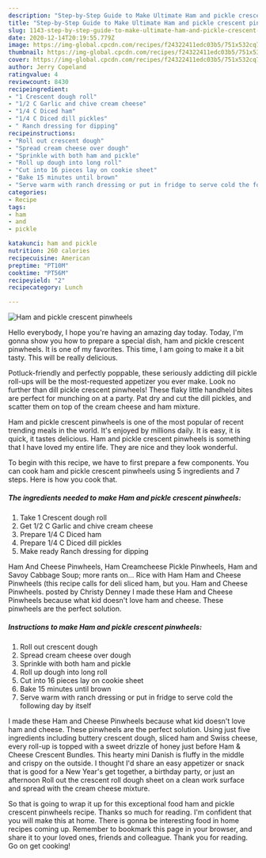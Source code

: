 ```yaml
---
description: "Step-by-Step Guide to Make Ultimate Ham and pickle crescent pinwheels"
title: "Step-by-Step Guide to Make Ultimate Ham and pickle crescent pinwheels"
slug: 1143-step-by-step-guide-to-make-ultimate-ham-and-pickle-crescent-pinwheels
date: 2020-12-14T20:19:55.779Z
image: https://img-global.cpcdn.com/recipes/f24322411edc03b5/751x532cq70/ham-and-pickle-crescent-pinwheels-recipe-main-photo.jpg
thumbnail: https://img-global.cpcdn.com/recipes/f24322411edc03b5/751x532cq70/ham-and-pickle-crescent-pinwheels-recipe-main-photo.jpg
cover: https://img-global.cpcdn.com/recipes/f24322411edc03b5/751x532cq70/ham-and-pickle-crescent-pinwheels-recipe-main-photo.jpg
author: Jerry Copeland
ratingvalue: 4
reviewcount: 8430
recipeingredient:
- "1 Crescent dough roll"
- "1/2 C Garlic and chive cream cheese"
- "1/4 C Diced ham"
- "1/4 C Diced dill pickles"
- " Ranch dressing for dipping"
recipeinstructions:
- "Roll out crescent dough"
- "Spread cream cheese over dough"
- "Sprinkle with both ham and pickle"
- "Roll up dough into long roll"
- "Cut into 16 pieces lay on cookie sheet"
- "Bake 15 minutes until brown"
- "Serve warm with ranch dressing or put in fridge to serve cold the following day by itself"
categories:
- Recipe
tags:
- ham
- and
- pickle

katakunci: ham and pickle 
nutrition: 260 calories
recipecuisine: American
preptime: "PT10M"
cooktime: "PT56M"
recipeyield: "2"
recipecategory: Lunch

---
```



![Ham and pickle crescent pinwheels](https://img-global.cpcdn.com/recipes/f24322411edc03b5/751x532cq70/ham-and-pickle-crescent-pinwheels-recipe-main-photo.jpg)

Hello everybody, I hope you're having an amazing day today. Today, I'm gonna show you how to prepare a special dish, ham and pickle crescent pinwheels. It is one of my favorites. This time, I am going to make it a bit tasty. This will be really delicious.

Potluck-friendly and perfectly poppable, these seriously addicting dill pickle roll-ups will be the most-requested appetizer you ever make. Look no further than dill pickle crescent pinwheels! These flaky little handheld bites are perfect for munching on at a party. Pat dry and cut the dill pickles, and scatter them on top of the cream cheese and ham mixture.

Ham and pickle crescent pinwheels is one of the most popular of recent trending meals in the world. It's enjoyed by millions daily. It is easy, it is quick, it tastes delicious. Ham and pickle crescent pinwheels is something that I have loved my entire life. They are nice and they look wonderful.


To begin with this recipe, we have to first prepare a few components. You can cook ham and pickle crescent pinwheels using 5 ingredients and 7 steps. Here is how you cook that.

<!--inarticleads1-->

##### The ingredients needed to make Ham and pickle crescent pinwheels:

1. Take 1 Crescent dough roll
1. Get 1/2 C Garlic and chive cream cheese
1. Prepare 1/4 C Diced ham
1. Prepare 1/4 C Diced dill pickles
1. Make ready  Ranch dressing for dipping


Ham And Cheese Pinwheels, Ham Creamcheese Pickle Pinwheels, Ham and Savoy Cabbage Soup; more rants on… Rice with Ham Ham and Cheese Pinwheels (this recipe calls for deli sliced ham, but you. Ham and Cheese Pinwheels. posted by Christy Denney I made these Ham and Cheese Pinwheels because what kid doesn&#39;t love ham and cheese. These pinwheels are the perfect solution. 

<!--inarticleads2-->

##### Instructions to make Ham and pickle crescent pinwheels:

1. Roll out crescent dough
1. Spread cream cheese over dough
1. Sprinkle with both ham and pickle
1. Roll up dough into long roll
1. Cut into 16 pieces lay on cookie sheet
1. Bake 15 minutes until brown
1. Serve warm with ranch dressing or put in fridge to serve cold the following day by itself


I made these Ham and Cheese Pinwheels because what kid doesn&#39;t love ham and cheese. These pinwheels are the perfect solution. Using just five ingredients including buttery crescent dough, sliced ham and Swiss cheese, every roll-up is topped with a sweet drizzle of honey just before Ham &amp; Cheese Crescent Bundles. This hearty mini Danish is fluffy in the middle and crispy on the outside. I thought I&#39;d share an easy appetizer or snack that is good for a New Year&#39;s get together, a birthday party, or just an afternoon Roll out the crescent roll dough sheet on a clean work surface and spread with the cream cheese mixture. 

So that is going to wrap it up for this exceptional food ham and pickle crescent pinwheels recipe. Thanks so much for reading. I'm confident that you will make this at home. There is gonna be interesting food in home recipes coming up. Remember to bookmark this page in your browser, and share it to your loved ones, friends and colleague. Thank you for reading. Go on get cooking!

